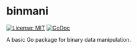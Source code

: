# binmani
[![License: MIT](https://img.shields.io/badge/License-MIT-yellow.svg)](https://opensource.org/licenses/MIT) [![GoDoc](https://godoc.org/github.com/zedseven/binmani?status.svg)](https://godoc.org/github.com/zedseven/binmani)

A basic Go package for binary data manipulation.
